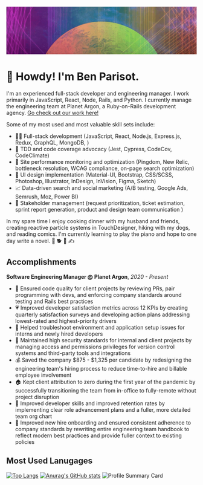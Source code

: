 ![ben parisot header image](imgs/bp-header1.gif)


# :wave: Howdy! I'm Ben Parisot. 

I'm an experienced full-stack developer and engineering manager. I work primarily in JavaScript, React, Node, Rails, and Python. I currently manage the engineering team at Planet Argon, a Ruby-on-Rails development agency. [Go check out our work here!](https://www.planetargon.com/work)

Some of my most used and most valuable skill sets include:
- :technologist: Full-stack development (JavaScript, React, Node.js, Express.js, Redux, GraphQL, MongoDB, )
- :test_tube: TDD and code coverage advocacy (Jest, Cypress, CodeCov, CodeClimate)
- :eyes: Site performance monitoring and optimization (Pingdom, New Relic, bottleneck resolution, WCAG compliance, on-page search optimization)
- :art: UI design implementation (Material-UI, Bootstrap, CSS/SCSS, Photoshop, Illustrator, InDesign, InVision, Figma, Sketch)
- :chart_with_upwards_trend: Data-driven search and social marketing (A/B testing, Google Ads, Semrush, Moz, Power BI)
- :busts_in_silhouette: Stakeholder management (request prioritization, ticket estimation, sprint report generation, product and design team communication )

In my spare time I enjoy cooking dinner with my husband and friends, creating reactive particle systems in TouchDesigner, hiking with my dogs, and reading comics. I'm currently learning to play the piano and hope to one day write a novel. :two_men_holding_hands: :dog2: :musical_keyboard: :writing_hand:

## Accomplishments
**Software Engineering Manager @ Planet Argon**, *2020 - Present*
- :guard: Ensured code quality for client projects by reviewing PRs, pair programming with devs, and enforcing company standards around testing and Rails best practices
- :heartpulse: Improved developer satisfaction metrics across 12 KPIs by creating quarterly satisfaction surveys and developing action plans addressing lowest-rated and highest-priority drivers
- :thinking: Helped troubleshoot environment and application setup issues for interns and newly hired developers
- :closed_lock_with_key: Maintained high security standards for internal and client projects by managing access and permissions privileges for version control systems and third-party tools and integrations
- :moneybag: Saved the company $875 - $1,325 per candidate by redesigning the engineering team's hiring process to reduce time-to-hire and billable employee involvement
- :house: Kept client attribution to zero during the first year of the pandemic by successfully transitioning the team from in-office to fully-remote without project disruption
- :bust_in_silhouette: Improved developer skills and improved retention rates by implementing clear role advancement plans and a fuller, more detailed team org chart
- :blue_book: Improved new hire onboarding and ensured consistent adherence to company standards by rewriting entire engineering team handbook to reflect modern best practices and provide fuller context to existing policies


## Most Used Lanugages


[![Top Langs](https://github-readme-stats.vercel.app/api/top-langs/?username=BenParisot)](https://github.com/anuraghazra/github-readme-stats)
[![Anurag's GitHub stats](https://github-readme-stats.vercel.app/api?username=BenParisot)](https://github.com/anuraghazra/github-readme-stats)
![Profile Summary Card](https://github-profile-summary-cards.vercel.app/api/cards/profile-details?username=BenParisot)
